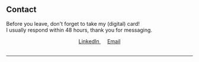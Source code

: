 ## Contact

Before you leave, don't forget to take my (digital) card! <br>
I usually respond within 48 hours, thank you for messaging.

<div align="center">
    <a target="_blank" rel="noopener" href="https://www.linkedin.com/in/emilyy-chau"><span> LinkedIn </span></a> &emsp; 
    <a target="_blank" rel="noopener" href="mailto:chau6054@mylaurier.ca"><span> Email </span></a>
</div>
<br>

---